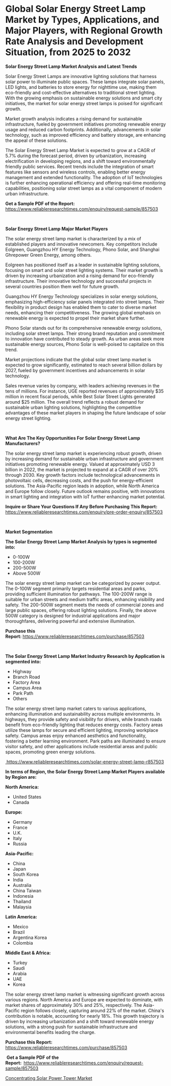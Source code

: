 <p><h1>Global Solar Energy Street Lamp Market by Types, Applications, and Major Players, with Regional Growth Rate Analysis and Development Situation, from 2025 to 2032</h1></p><p><strong>Solar Energy Street Lamp Market Analysis and Latest Trends</strong></p>
<p><p>Solar Energy Street Lamps are innovative lighting solutions that harness solar power to illuminate public spaces. These lamps integrate solar panels, LED lights, and batteries to store energy for nighttime use, making them eco-friendly and cost-effective alternatives to traditional street lighting. With the growing emphasis on sustainable energy solutions and smart city initiatives, the market for solar energy street lamps is poised for significant growth.</p><p>Market growth analysis indicates a rising demand for sustainable infrastructure, fueled by government initiatives promoting renewable energy usage and reduced carbon footprints. Additionally, advancements in solar technology, such as improved efficiency and battery storage, are enhancing the appeal of these solutions. </p><p>The Solar Energy Street Lamp Market is expected to grow at a CAGR of 5.7% during the forecast period, driven by urbanization, increasing electrification in developing regions, and a shift toward environmentally friendly public services. Recent trends include the integration of smart features like sensors and wireless controls, enabling better energy management and extended functionality. The adoption of IoT technologies is further enhancing operational efficiency and offering real-time monitoring capabilities, positioning solar street lamps as a vital component of modern urban infrastructure.</p></p>
<p><strong>Get a Sample PDF of the Report:&nbsp;</strong> <a href="https://www.reliableresearchtimes.com/enquiry/request-sample/857503?utm_campaign=2720&utm_medium=2&utm_source=Github&utm_content=ia&utm_term=07042025&utm_id=solar-energy-street-lamp">https://www.reliableresearchtimes.com/enquiry/request-sample/857503</a></p>
<p>&nbsp;</p>
<p><strong>Solar Energy Street Lamp Major Market Players</strong></p>
<p><p>The solar energy street lamp market is characterized by a mix of established players and innovative newcomers. Key competitors include Eolgreen, Guangzhou HY Energy Technology, Phono Solar, and Shanghai Ghrepower Green Energy, among others.</p><p>Eolgreen has positioned itself as a leader in sustainable lighting solutions, focusing on smart and solar street lighting systems. Their market growth is driven by increasing urbanization and a rising demand for eco-friendly infrastructure. Their innovative technology and successful projects in several countries position them well for future growth.</p><p>Guangzhou HY Energy Technology specializes in solar energy solutions, emphasizing high-efficiency solar panels integrated into street lamps. Their flexibility in product design has enabled them to cater to diverse market needs, enhancing their competitiveness. The growing global emphasis on renewable energy is expected to propel their market share further.</p><p>Phono Solar stands out for its comprehensive renewable energy solutions, including solar street lamps. Their strong brand reputation and commitment to innovation have contributed to steady growth. As urban areas seek more sustainable energy sources, Phono Solar is well-poised to capitalize on this trend.</p><p>Market projections indicate that the global solar street lamp market is expected to grow significantly, estimated to reach several billion dollars by 2027, fueled by government incentives and advancements in solar technology.</p><p>Sales revenue varies by company, with leaders achieving revenues in the tens of millions. For instance, UGE reported revenues of approximately $35 million in recent fiscal periods, while Best Solar Street Lights generated around $25 million. The overall trend reflects a robust demand for sustainable urban lighting solutions, highlighting the competitive advantages of these market players in shaping the future landscape of solar energy street lighting.</p></p>
<p>&nbsp;</p>
<p><strong>What Are The Key Opportunities For Solar Energy Street Lamp Manufacturers?</strong></p>
<p><p>The solar energy street lamp market is experiencing robust growth, driven by increasing demand for sustainable urban infrastructure and government initiatives promoting renewable energy. Valued at approximately USD 3 billion in 2022, the market is projected to expand at a CAGR of over 20% through 2030. Key growth factors include technological advancements in photovoltaic cells, decreasing costs, and the push for energy-efficient solutions. The Asia-Pacific region leads in adoption, while North America and Europe follow closely. Future outlook remains positive, with innovations in smart lighting and integration with IoT further enhancing market potential.</p></p>
<p><strong>Inquire or Share Your Questions If Any Before Purchasing This Report:</strong> <a href="https://www.reliableresearchtimes.com/enquiry/pre-order-enquiry/857503?utm_campaign=2720&utm_medium=2&utm_source=Github&utm_content=ia&utm_term=07042025&utm_id=solar-energy-street-lamp">https://www.reliableresearchtimes.com/enquiry/pre-order-enquiry/857503</a></p>
<p>&nbsp;</p>
<p><strong>Market Segmentation</strong></p>
<p><strong>The Solar Energy Street Lamp Market Analysis by types is segmented into:</strong></p>
<p><ul><li>0-100W</li><li>100-200W</li><li>200-500W</li><li>Above 500W</li></ul></p>
<p><p>The solar energy street lamp market can be categorized by power output. The 0-100W segment primarily targets residential areas and parks, providing sufficient illumination for pathways. The 100-200W range is suitable for urban streets and medium traffic areas, enhancing visibility and safety. The 200-500W segment meets the needs of commercial zones and large public spaces, offering robust lighting solutions. Finally, the above 500W category is designed for industrial applications and major thoroughfares, delivering powerful and extensive illumination.</p></p>
<p><strong>Purchase this Report:&nbsp;</strong><a href="https://www.reliableresearchtimes.com/purchase/857503?utm_campaign=2720&utm_medium=2&utm_source=Github&utm_content=ia&utm_term=07042025&utm_id=solar-energy-street-lamp">https://www.reliableresearchtimes.com/purchase/857503</a></p>
<p>&nbsp;</p>
<p><strong>The Solar Energy Street Lamp Market Industry Research by Application is segmented into:</strong></p>
<p><ul><li>Highway</li><li>Branch Road</li><li>Factory Area</li><li>Campus Area</li><li>Park Path</li><li>Others</li></ul></p>
<p><p>The solar energy street lamp market caters to various applications, enhancing illumination and sustainability across multiple environments. In highways, they provide safety and visibility for drivers, while branch roads benefit from eco-friendly lighting that reduces energy costs. Factory areas utilize these lamps for secure and efficient lighting, improving workplace safety. Campus areas enjoy enhanced aesthetics and functionality, fostering a better learning environment. Park paths are illuminated to ensure visitor safety, and other applications include residential areas and public spaces, promoting green energy solutions.</p></p>
<p><a href="https://www.reliableresearchtimes.com/solar-energy-street-lamp-r857503?utm_campaign=2720&utm_medium=2&utm_source=Github&utm_content=ia&utm_term=07042025&utm_id=solar-energy-street-lamp">&nbsp;https://www.reliableresearchtimes.com/solar-energy-street-lamp-r857503</a></p>
<p><strong>In terms of Region, the Solar Energy Street Lamp Market Players available by Region are:</strong></p>
<p>
    <p> <strong> North America: </strong>
        <ul>
            <li>United States</li>
            <li>Canada</li>
        </ul>
        </p> 
    <p> <strong> Europe: </strong>
        <ul>
            <li>Germany</li>
            <li>France</li>
            <li>U.K.</li>
            <li>Italy</li>
            <li>Russia</li>
        </ul>
        </p> 
    <p> <strong> Asia-Pacific: </strong>
        <ul>
            <li>China</li>
            <li>Japan</li>
            <li>South Korea</li>
            <li>India</li>
            <li>Australia</li>
            <li>China Taiwan</li>
            <li>Indonesia</li>
            <li>Thailand</li>
            <li>Malaysia</li>
        </ul>
        </p> 
    <p> <strong> Latin America: </strong>
        <ul>
            <li>Mexico</li>
            <li>Brazil</li>
            <li>Argentina Korea</li>
            <li>Colombia</li>
        </ul>
        </p> 
    <p> <strong> Middle East & Africa: </strong>
        <ul>
            <li>Turkey</li>
            <li>Saudi</li>
            <li>Arabia</li>
            <li>UAE</li>
            <li>Korea</li>
        </ul>
    </p>
    </p>
<p><p>The solar energy street lamp market is witnessing significant growth across various regions. North America and Europe are expected to dominate, with market shares of approximately 30% and 25%, respectively. The Asia-Pacific region follows closely, capturing around 22% of the market. China's contribution is notable, accounting for nearly 18%. This growth trajectory is driven by increasing urbanization and a shift toward renewable energy solutions, with a strong push for sustainable infrastructure and environmental benefits leading the charge.</p></p>
<p><strong>Purchase this Report: </strong><a href="https://www.reliableresearchtimes.com/purchase/857503?utm_campaign=2720&utm_medium=2&utm_source=Github&utm_content=ia&utm_term=07042025&utm_id=solar-energy-street-lamp">https://www.reliableresearchtimes.com/purchase/857503</a></p>
<p>&nbsp;<strong>Get a Sample PDF of the Report:&nbsp;&nbsp;</strong><a href="https://www.reliableresearchtimes.com/enquiry/request-sample/857503?utm_campaign=2720&utm_medium=2&utm_source=Github&utm_content=ia&utm_term=07042025&utm_id=solar-energy-street-lamp">https://www.reliableresearchtimes.com/enquiry/request-sample/857503</a></p>
<p><strong></strong></p>
<p><p><a href="https://github.com/vilehoaguy/Market-Research-Report-List-1/blob/main/concentrating-solar-power-tower-market.md?utm_campaign=2720&utm_medium=2&utm_source=Github&utm_content=ia&utm_term=07042025&utm_id=solar-energy-street-lamp">Concentrating Solar Power Tower Market</a></p></p>